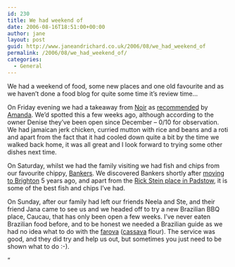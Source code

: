 ```yaml
---
id: 230
title: We had weekend of
date: 2006-08-16T18:51:00+00:00
author: jane
layout: post
guid: http://www.janeandrichard.co.uk/2006/08/we_had_weekend_of
permalink: /2006/08/we_had_weekend_of/
categories:
  - General
---
```

We had a weekend of food, some new places and one old favourite and as we haven&#8217;t done a food blog for quite some time it&#8217;s review time&#8230;

On Friday evening we had a takeaway from [Noir](http://www.noircaribbean.com/) as [recommended](http://www.theargus.co.uk/whatson/fooddrink/noir/) by [Amanda](http://gastronautuk.blogspot.com/2006/08/noir-caribbean-takeaway-bringing-flava.html). We&#8217;d spotted this a few weeks ago, although according to the owner Denise they&#8217;ve been open since December &#8211; 0/10 for observation. We had jamaican jerk chicken, curried mutton with rice and beans and a roti and apart from the fact that it had cooled down quite a bit by the time we walked back home, it was all great and I look forward to trying some other dishes next time.

On Saturday, whilst we had the family visiting we had fish and chips from our favourite chippy, [Bankers](http://bankersrestaurant.com/). We discovered Bankers shortly after [moving to Brighton](http://v1.janeandrichard.co.uk/photos/ealing2brighton/) 5 years ago, and apart from the [Rick Stein place in Padstow](http://www.rickstein.com/restaurants_steinsfishandchips.htm), it is some of the best fish and chips I&#8217;ve had.

On Sunday, after our family had left our friends Neela and Ste, and their friend Jana came to see us and we headed off to try a new Brazilian BBQ place, Caucau, that has only been open a few weeks. I&#8217;ve never eaten Brazilian food before, and to be honest we needed a Brazilian guide as we had no idea what to do with the [farova](http://en.wikipedia.org/wiki/Farofa) ([cassava](http://en.wikipedia.org/wiki/Cassava) flour). The service was good, and they did try and help us out, but sometimes you just need to be shown what to do :-).

&#8220;